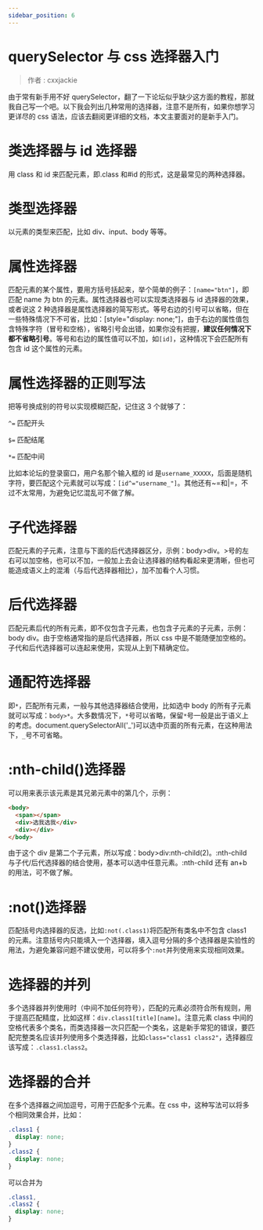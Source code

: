 ```yaml
---
sidebar_position: 6
---
```


# querySelector 与 css 选择器入门

> 作者 : cxxjackie

由于常有新手用不好 querySelector，翻了一下论坛似乎缺少这方面的教程，那就我自己写一个吧。以下我会列出几种常用的选择器，注意不是所有，如果你想学习更详尽的 css 语法，应该去翻阅更详细的文档，本文主要面对的是新手入门。

# 类选择器与 id 选择器

用 class 和 id 来匹配元素，即.class 和#id 的形式，这是最常见的两种选择器。

# 类型选择器

以元素的类型来匹配，比如 div、input、body 等等。

# 属性选择器

匹配元素的某个属性，要用方括号括起来，举个简单的例子：`[name="btn"]`，即匹配 name 为 btn 的元素。属性选择器也可以实现类选择器与 id 选择器的效果，或者说这 2 种选择器是属性选择器的简写形式。等号右边的引号可以省略，但在一些特殊情况下不可省，比如：[style="display: none;"]，由于右边的属性值包含特殊字符（冒号和空格），省略引号会出错，如果你没有把握，**建议任何情况下都不省略引号**。等号和右边的属性值可以不加，如`[id]`，这种情况下会匹配所有包含 id 这个属性的元素。

# 属性选择器的正则写法

把等号换成别的符号以实现模糊匹配，记住这 3 个就够了：

`^=` 匹配开头

`$=` 匹配结尾

`*=` 匹配中间

比如本论坛的登录窗口，用户名那个输入框的 id 是`username_XXXXX`，后面是随机字符，要匹配这个元素就可以写成：`[id^="username_"]`。其他还有~=和|=，不过不太常用，为避免记忆混乱可不做了解。

# 子代选择器

匹配元素的子元素，注意与下面的后代选择器区分，示例：body>div。>号的左右可以加空格，也可以不加，一般加上去会让选择器的结构看起来更清晰，但也可能造成语义上的混淆（与后代选择器相比），加不加看个人习惯。

# 后代选择器

匹配元素后代的所有元素，即不仅包含子元素，也包含子元素的子元素，示例：body div。由于空格通常指的是后代选择器，所以 css 中是不能随便加空格的。子代和后代选择器可以连起来使用，实现从上到下精确定位。

# 通配符选择器

即`*`，匹配所有元素，一般与其他选择器结合使用，比如选中 body 的所有子元素就可以写成：`body>*`。大多数情况下，`*`号可以省略，保留`*`号一般是出于语义上的考虑。document.querySelectorAll('_')可以选中页面的所有元素，在这种用法下，`_`号不可省略。

# :nth-child()选择器

可以用来表示该元素是其兄弟元素中的第几个，示例：

```html
<body>
  <span></span>
  <div>选我选我</div>
  <div></div>
</body>
```

由于这个 div 是第二个子元素，所以写成：body>div:nth-child(2)。:nth-child 与子代/后代选择器的结合使用，基本可以选中任意元素。:nth-child 还有 an+b 的用法，可不做了解。

# :not()选择器

匹配括号内选择器的反选，比如`:not(.class1)`将匹配所有类名中不包含 class1 的元素。注意括号内只能填入一个选择器，填入逗号分隔的多个选择器是实验性的用法，为避免兼容问题不建议使用，可以将多个`:not`并列使用来实现相同效果。

# 选择器的并列

多个选择器并列使用时（中间不加任何符号），匹配的元素必须符合所有规则，用于提高匹配精度，比如这样：`div.class1[title][name]`。注意元素 class 中间的空格代表多个类名，而类选择器一次只匹配一个类名，这是新手常犯的错误，要匹配完整类名应该并列使用多个类选择器，比如`class="class1 class2"`，选择器应该写成：`.class1.class2`。

# 选择器的合并

在多个选择器之间加逗号，可用于匹配多个元素。在 css 中，这种写法可以将多个相同效果合并，比如：

```css
.class1 {
  display: none;
}
.class2 {
  display: none;
}
```

可以合并为

```css
.class1,
.class2 {
  display: none;
}
```
